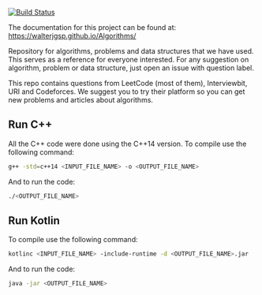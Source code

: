 [![Build Status](https://travis-ci.com/walterjgsp/Algorithms.svg?branch=master)](https://travis-ci.com/walterjgsp/Algorithms)

The documentation for this project can be found at: <https://walterjgsp.github.io/Algorithms/>

Repository for algorithms, problems and data structures that we have used. This serves as a reference for everyone interested.
For any suggestion on algorithm, problem or data structure, just open an issue with question label.

This repo contains questions from LeetCode (most of them), Interviewbit, URI and Codeforces.
We suggest you to try their platform so you can get new problems and articles about algorithms.

## Run C++

All the C++ code were done using the C++14 version. To compile use the following command:

```bash
g++ -std=c++14 <INPUT_FILE_NAME> -o <OUTPUT_FILE_NAME>
```

And to run the code:

```bash
./<OUTPUT_FILE_NAME>
```

## Run Kotlin

To compile use the following command:

```bash
kotlinc <INPUT_FILE_NAME> -include-runtime -d <OUTPUT_FILE_NAME>.jar
```

And to run the code:

```bash
java -jar <OUTPUT_FILE_NAME>
```
